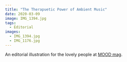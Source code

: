 ```yaml
---
title: "The Therapuetic Power of Ambient Music"
date: 2020-03-09
image: IMG_1394.jpg
tags:
  - Editorial
images:
  - IMG_1394.jpg
  - IMG_1176.jpg
---
```



An editorial illustration for the lovely people at [MOOD mag](https://www.itsmoodmag.com/culture/ambient-music-mental-health).
